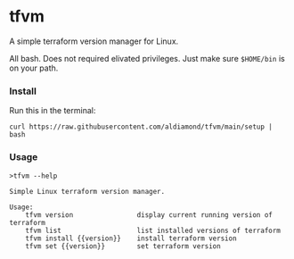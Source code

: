 # tfvm
A simple terraform version manager for Linux.

All bash. Does not required elivated privileges. Just make sure `$HOME/bin` is on your path.

### Install

Run this in the terminal:

```
curl https://raw.githubusercontent.com/aldiamond/tfvm/main/setup | bash
```

### Usage

```
>tfvm --help

Simple Linux terraform version manager.
 
Usage:
    tfvm version                display current running version of terraform
    tfvm list                   list installed versions of terraform
    tfvm install {{version}}    install terraform version
    tfvm set {{version}}        set terraform version
```
